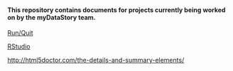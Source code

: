 
#### This repository contains documents for projects currently being worked on by the myDataStory team.

[Run/Quit](https://rawcdn.githack.com/mydatastory/projects_share/80fa409611b3e5d0ceb1ba3789b41b65bcf79123/run_quit.html)

[RStudio](https://rawcdn.githack.com/mydatastory/projects_share/00638f995a7f78cfdc1fb4d6567fd09a348abcc6/rstudio_intro.html)

http://html5doctor.com/the-details-and-summary-elements/

